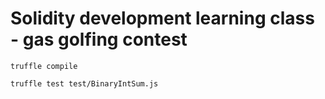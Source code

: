 # Solidity development learning class - gas golfing contest



```shell
truffle compile
```

```shell
truffle test test/BinaryIntSum.js
```
